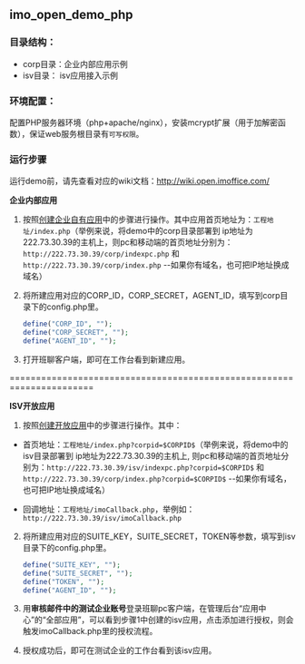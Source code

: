 ## imo_open_demo_php

### 目录结构：
- corp目录：企业内部应用示例
- isv目录： isv应用接入示例

### 环境配置：
   配置PHP服务器环境（php+apache/nginx），安装mcrypt扩展（用于加解密函数），保证web服务根目录有`可写权限`。

### 运行步骤
   运行demo前，请先查看对应的wiki文档：http://wiki.open.imoffice.com/

**企业内部应用**

1. 按照[创建企业自有应用](http://wiki.open.imoffice.com/pages/viewpage.action?pageId=3244078)中的步骤进行操作。其中应用首页地址为：`工程地址/index.php`（举例来说，将demo中的corp目录部署到 ip地址为222.73.30.39的主机上，则pc和移动端的首页地址分别为：`http://222.73.30.39/corp/indexpc.php` 和 `http://222.73.30.39/corp/index.php` --如果你有域名，也可把IP地址换成域名）

2. 将所建应用对应的CORP_ID，CORP_SECRET，AGENT_ID，填写到corp目录下的config.php里。

   ```php
   define("CORP_ID", "");
   define("CORP_SECRET", "");
   define("AGENT_ID", "");
   ```
3. 打开班聊客户端，即可在工作台看到新建应用。

======================================================================

**ISV开放应用**

1. 按照[创建开放应用](http://wiki.open.imoffice.com/pages/viewpage.action?pageId=3244119)中的步骤进行操作。其中：

  * 首页地址：`工程地址/index.php?corpid=$CORPID$`（举例来说，将demo中的isv目录部署到 ip地址为222.73.30.39的主机上, 则pc和移动端的首页地址分别为：`http://222.73.30.39/isv/indexpc.php?corpid=$CORPID$` 和 `http://222.73.30.39/corp/index.php?corpid=$CORPID$` --如果你有域名，也可把IP地址换成域名）
  
  * 回调地址：`工程地址/imoCallback.php`，举例如：`http://222.73.30.39/isv/imoCallback.php`

2. 将所建应用对应的SUITE_KEY，SUITE_SECRET，TOKEN等参数，填写到isv目录下的config.php里。

   ```php
   define("SUITE_KEY", "");
   define("SUITE_SECRET", "");
   define("TOKEN", "");
   define("AGENT_ID", "");
   ```

3. 用**审核邮件中的测试企业账号**登录班聊pc客户端，在管理后台“应用中心”的“全部应用”，可以看到步骤1中创建的isv应用，点击添加进行授权，则会触发imoCallback.php里的授权流程。

4. 授权成功后，即可在测试企业的工作台看到该isv应用。

